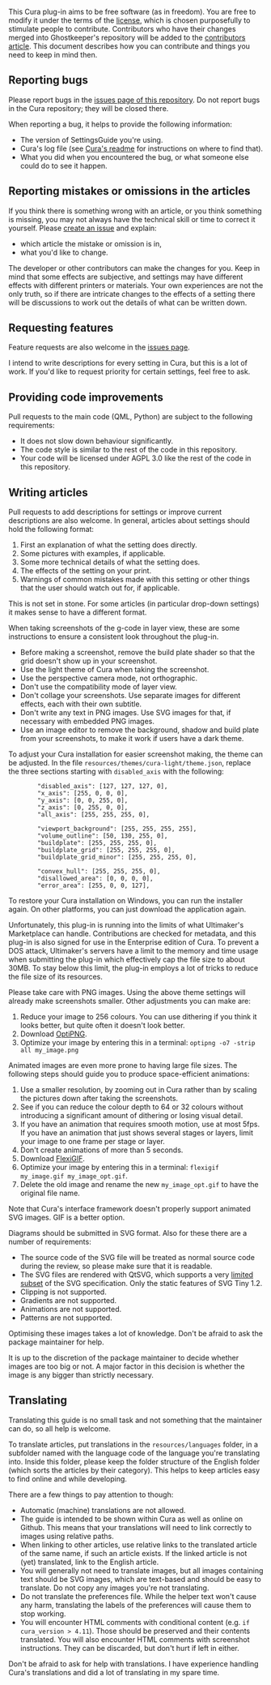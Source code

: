 This Cura plug-in aims to be free software (as in freedom). You are free to modify it under the terms of the [license](LICENSE.md), which is chosen purposefully to stimulate people to contribute. Contributors who have their changes merged into Ghostkeeper's repository will be added to the [contributors article](resources/articles/about/contributors.md). This document describes how you can contribute and things you need to keep in mind then.

Reporting bugs
----
Please report bugs in the [issues page of this repository](https://github.com/Ghostkeeper/SettingsGuide/issues). Do not report bugs in the Cura repository; they will be closed there.

When reporting a bug, it helps to provide the following information:
* The version of SettingsGuide you're using.
* Cura's log file (see [Cura's readme](https://github.com/Ultimaker/Cura#logging-issues) for instructions on where to find that).
* What you did when you encountered the bug, or what someone else could do to see it happen.

Reporting mistakes or omissions in the articles
----
If you think there is something wrong with an article, or you think something is missing, you may not always have the technical skill or time to correct it yourself. Please [create an issue](https://github.com/Ghostkeeper/SettingsGuide/issues/new/choose) and explain:
* which article the mistake or omission is in,
* what you'd like to change.

The developer or other contributors can make the changes for you. Keep in mind that some effects are subjective, and settings may have different effects with different printers or materials. Your own experiences are not the only truth, so if there are intricate changes to the effects of a setting there will be discussions to work out the details of what can be written down. 

Requesting features
----
Feature requests are also welcome in the [issues page](https://github.com/Ghostkeeper/SettingsGuide/issues).

I intend to write descriptions for every setting in Cura, but this is a lot of work. If you'd like to request priority for certain settings, feel free to ask.

Providing code improvements
----
Pull requests to the main code (QML, Python) are subject to the following requirements:
* It does not slow down behaviour significantly.
* The code style is similar to the rest of the code in this repository.
* Your code will be licensed under AGPL 3.0 like the rest of the code in this repository.

Writing articles
----
Pull requests to add descriptions for settings or improve current descriptions are also welcome. In general, articles about settings should hold the following format:
1. First an explanation of what the setting does directly.
2. Some pictures with examples, if applicable.
3. Some more technical details of what the setting does.
4. The effects of the setting on your print.
5. Warnings of common mistakes made with this setting or other things that the user should watch out for, if applicable.

This is not set in stone. For some articles (in particular drop-down settings) it makes sense to have a different format.

When taking screenshots of the g-code in layer view, these are some instructions to ensure a consistent look throughout the plug-in.
* Before making a screenshot, remove the build plate shader so that the grid doesn't show up in your screenshot.
* Use the light theme of Cura when taking the screenshot.
* Use the perspective camera mode, not orthographic.
* Don't use the compatibility mode of layer view.
* Don't collage your screenshots. Use separate images for different effects, each with their own subtitle.
* Don't write any text in PNG images. Use SVG images for that, if necessary with embedded PNG images.
* Use an image editor to remove the background, shadow and build plate from your screenshots, to make it work if users have a dark theme.

To adjust your Cura installation for easier screenshot making, the theme can be adjusted. In the file `resources/themes/cura-light/theme.json`, replace the three sections starting with `disabled_axis` with the following:
```
        "disabled_axis": [127, 127, 127, 0],
        "x_axis": [255, 0, 0, 0],
        "y_axis": [0, 0, 255, 0],
        "z_axis": [0, 255, 0, 0],
        "all_axis": [255, 255, 255, 0],

        "viewport_background": [255, 255, 255, 255],
        "volume_outline": [50, 130, 255, 0],
        "buildplate": [255, 255, 255, 0],
        "buildplate_grid": [255, 255, 255, 0],
        "buildplate_grid_minor": [255, 255, 255, 0],

        "convex_hull": [255, 255, 255, 0],
        "disallowed_area": [0, 0, 0, 0],
        "error_area": [255, 0, 0, 127],
```
To restore your Cura installation on Windows, you can run the installer again. On other platforms, you can just download the application again.

Unfortunately, this plug-in is running into the limits of what Ultimaker's Marketplace can handle. Contributions are checked for metadata, and this plug-in is also signed for use in the Enterprise edition of Cura. To prevent a DOS attack, Ultimaker's servers have a limit to the memory and time usage when submitting the plug-in which effectively cap the file size to about 30MB. To stay below this limit, the plug-in employs a lot of tricks to reduce the file size of its resources.

Please take care with PNG images. Using the above theme settings will already make screenshots smaller. Other adjustments you can make are:
1. Reduce your image to 256 colours. You can use dithering if you think it looks better, but quite often it doesn't look better.
2. Download [OptiPNG](http://optipng.sourceforge.net/).
3. Optimize your image by entering this in a terminal: `optipng -o7 -strip all my_image.png`

Animated images are even more prone to having large file sizes. The following steps should guide you to produce space-efficient animations:
1. Use a smaller resolution, by zooming out in Cura rather than by scaling the pictures down after taking the screenshots.
2. See if you can reduce the colour depth to 64 or 32 colours without introducing a significant amount of dithering or losing visual detail.
3. If you have an animation that requires smooth motion, use at most 5fps. If you have an animation that just shows several stages or layers, limit your image to one frame per stage or layer.
4. Don't create animations of more than 5 seconds.
5. Download [FlexiGIF](https://create.stephan-brumme.com/flexigif-lossless-gif-lzw-optimization/).
6. Optimize your image by entering this in a terminal: `flexigif my_image.gif my_image_opt.gif`.
7. Delete the old image and rename the new `my_image_opt.gif` to have the original file name.

Note that Cura's interface framework doesn't properly support animated SVG images. GIF is a better option.

Diagrams should be submitted in SVG format. Also for these there are a number of requirements:
* The source code of the SVG file will be treated as normal source code during the review, so please make sure that it is readable.
* The SVG files are rendered with QtSVG, which supports a very [limited subset](https://doc.qt.io/qt-5/svgrendering.html) of the SVG specification. Only the static features of SVG Tiny 1.2.
* Clipping is not supported.
* Gradients are not supported.
* Animations are not supported.
* Patterns are not supported.

Optimising these images takes a lot of knowledge. Don't be afraid to ask the package maintainer for help.

It is up to the discretion of the package maintainer to decide whether images are too big or not. A major factor in this decision is whether the image is any bigger than strictly necessary.

Translating
----
Translating this guide is no small task and not something that the maintainer can do, so all help is welcome.

To translate articles, put translations in the `resources/languages` folder, in a subfolder named with the language code of the language you're translating into. Inside this folder, please keep the folder structure of the English folder (which sorts the articles by their category). This helps to keep articles easy to find online and while developing.

There are a few things to pay attention to though:
* Automatic (machine) translations are not allowed.
* The guide is intended to be shown within Cura as well as online on Github. This means that your translations will need to link correctly to images using relative paths.
* When linking to other articles, use relative links to the translated article of the same name, if such an article exists. If the linked article is not (yet) translated, link to the English article.
* You will generally not need to translate images, but all images containing text should be SVG images, which are text-based and should be easy to translate. Do not copy any images you're not translating.
* Do not translate the preferences file. While the helper text won't cause any harm, translating the labels of the preferences will cause them to stop working.
* You will encounter HTML comments with conditional content (e.g. `if cura_version > 4.11`). Those should be preserved and their contents translated. You will also encounter HTML comments with screenshot instructions. They can be discarded, but don't hurt if left in either.

Don't be afraid to ask for help with translations. I have experience handling Cura's translations and did a lot of translating in my spare time.
